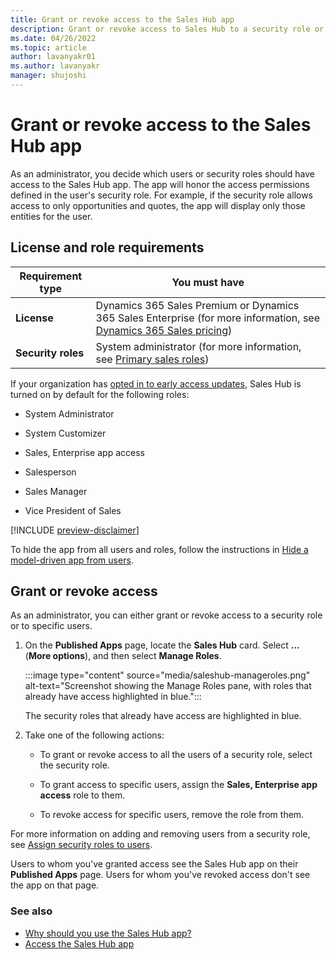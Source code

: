 ```yaml
---
title: Grant or revoke access to the Sales Hub app
description: Grant or revoke access to Sales Hub to a security role or to specific users.
ms.date: 04/26/2022
ms.topic: article
author: lavanyakr01
ms.author: lavanyakr
manager: shujoshi
---
```

# Grant or revoke access to the Sales Hub app

As an administrator, you decide which users or security roles should have access to the Sales Hub app. The app will honor the access permissions defined in the user's security role. For example, if the security role allows access to only opportunities and quotes, the app will display only those entities for the user.

## License and role requirements

| Requirement type | You must have |
| --- | --- |
| **License** | Dynamics 365 Sales Premium or Dynamics 365 Sales Enterprise (for more information, see [Dynamics 365 Sales pricing](https://dynamics.microsoft.com/sales/pricing/)) |
| **Security roles** | System administrator (for more information, see [Primary sales roles](security-roles-for-sales.md#primary-sales-roles)) |

If your organization has [opted in to early access updates](/power-platform/admin/opt-in-early-access-updates), Sales Hub is turned on by default for the following roles:

- System Administrator

- System Customizer

- Sales, Enterprise app access

- Salesperson

- Sales Manager

- Vice President of Sales

[!INCLUDE [preview-disclaimer](../includes/preview-disclaimer.md)]

To hide the app from all users and roles, follow the instructions in [Hide a model-driven app from users](/powerapps/maker/model-driven-apps/deactivate-app).

## Grant or revoke access

As an administrator, you can either grant or revoke access to a security role or to specific users.

1. On the **Published Apps** page, locate the **Sales Hub** card. Select **...** (**More options**), and then select **Manage Roles**.

    :::image type="content" source="media/saleshub-manageroles.png" alt-text="Screenshot showing the Manage Roles pane, with roles that already have access highlighted in blue.":::

    The security roles that already have access are highlighted in blue.

1. Take one of the following actions:

    - To grant or revoke access to all the users of a security role, select the security role.

    - To grant access to specific users, assign the **Sales, Enterprise app access** role to them.

    - To revoke access for specific users, remove the role from them.

For more information on adding and removing users from a security role, see [Assign security roles to users](security-roles-for-sales.md#assign-security-roles-to-users).

Users to whom you've granted access see the Sales Hub app on their **Published Apps** page. Users for whom you've revoked access don't see the app on that page.

### See also

- [Why should you use the Sales Hub app?](intro-saleshub.md#why-should-you-use-the-sales-hub-app)
- [Access the Sales Hub app](intro-saleshub.md#access-the-sales-hub-app)
